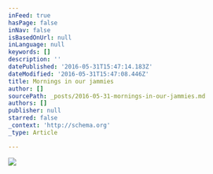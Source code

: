 ```yaml
---
inFeed: true
hasPage: false
inNav: false
isBasedOnUrl: null
inLanguage: null
keywords: []
description: ''
datePublished: '2016-05-31T15:47:14.183Z'
dateModified: '2016-05-31T15:47:08.446Z'
title: Mornings in our jammies
author: []
sourcePath: _posts/2016-05-31-mornings-in-our-jammies.md
authors: []
publisher: null
starred: false
_context: 'http://schema.org'
_type: Article

---
```

![](https://the-grid-user-content.s3-us-west-2.amazonaws.com/82e2423a-4b90-43ca-97c3-cba01d546830.jpg)